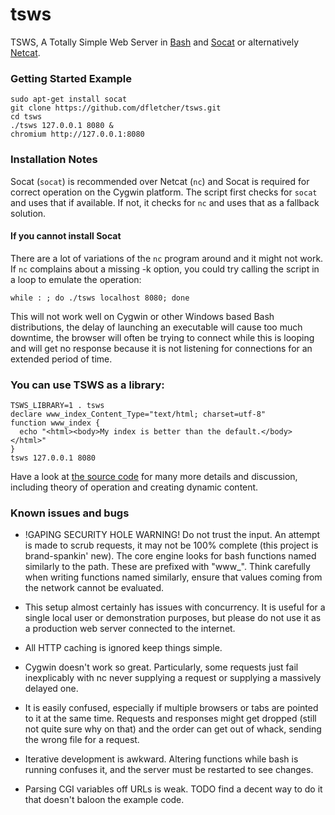 # tsws

TSWS, A Totally Simple Web Server in [Bash](https://www.gnu.org/software/bash/)
and [Socat](http://www.dest-unreach.org/socat/) or alternatively
[Netcat](http://nc110.sourceforge.net/).

### Getting Started Example

    sudo apt-get install socat
    git clone https://github.com/dfletcher/tsws.git
    cd tsws
    ./tsws 127.0.0.1 8080 &
    chromium http://127.0.0.1:8080

### Installation Notes

Socat (`socat`) is recommended over Netcat (`nc`) and Socat is required for
correct operation on the Cygwin platform. The script first checks for `socat`
and uses that if available. If not, it checks for `nc` and uses that as a
fallback solution.

#### If you cannot install Socat

There are a lot of variations of the `nc` program around and it might not work.
If `nc` complains about a missing -k option, you could try calling the script in
a loop to emulate the operation:

    while : ; do ./tsws localhost 8080; done

This will not work well on Cygwin or other Windows based Bash distributions, the
delay of launching an executable will cause too much downtime, the browser will
often be trying to connect while this is looping and will get no response
because it is not listening for connections for an extended period of time.

### You can use TSWS as a library:

    TSWS_LIBRARY=1 . tsws
    declare www_index_Content_Type="text/html; charset=utf-8"
    function www_index {
      echo "<html><body>My index is better than the default.</body></html>"
    }
    tsws 127.0.0.1 8080

Have a look at
[the source code](https://github.com/dfletcher/tsws/blob/master/tsws)
for many more details and discussion, including theory of operation and
creating dynamic content.

### Known issues and bugs

- !GAPING SECURITY HOLE WARNING!
  Do not trust the input. An attempt is made to scrub requests, it may not
  be 100% complete (this project is brand-spankin' new). The core engine
  looks for bash functions named similarly to the path. These are prefixed
  with "www_". Think carefully when writing functions named similarly,
  ensure that values coming from the network cannot be evaluated.

- This setup almost certainly has issues with concurrency. It is useful for
  a single local user or demonstration purposes, but please do not use it
  as a production web server connected to the internet.

- All HTTP caching is ignored keep things simple.

- Cygwin doesn't work so great. Particularly, some requests just fail
  inexplicably with nc never supplying a request or supplying a massively
  delayed one.

- It is easily confused, especially if multiple browsers or tabs are
  pointed to it at the same time. Requests and responses might get dropped
  (still not quite sure why on that) and the order can get out of whack,
  sending the wrong file for a request.

- Iterative development is awkward. Altering functions while bash is
  running confuses it, and the server must be restarted to see changes.

- Parsing CGI variables off URLs is weak. TODO find a decent way to do it
  that doesn't baloon the example code.

